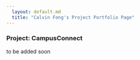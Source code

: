 ```yaml
---
  layout: default.md
  title: "Calvin Fong's Project Portfolio Page"
---
```


### Project: CampusConnect

to be added soon



